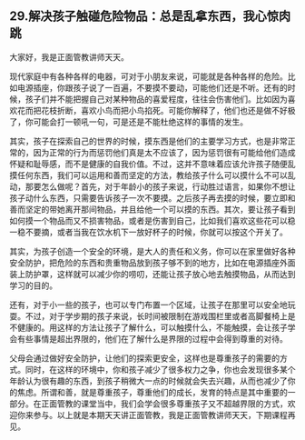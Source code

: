 ## 29.解决孩子触碰危险物品：总是乱拿东西，我心惊肉跳
大家好，我是正面管教讲师天天。


现代家庭中有各种各样的电器，可对于小朋友来说，可能就是各种各样的危险。比如电源插座，你跟孩子说了一百遍，不要摸不要动，可能他们还是不听。还有的时候，孩子们并不能把握自己对某种物品的喜爱程度，往往会伤害他们。比如因为喜欢花而把花枝折断，喜欢小鸟而把小鸟掐死。可能你解释了，他们也还是做不好极了，你可能会打一顿吼一句，可是还是不能杜绝这样的事情的发生。


其实，孩子在探索自己的世界的时候，摸东西是他们的主要学习方式，也是非常正常的，因为正常的行为而惩罚他们真是太不应该了，因为惩罚很有可能给他们造成怀疑和耻辱感，而不是健康的自我价值。不过，这并不意味着应该允许孩子随便乱摸任何东西，我们可以运用和善而坚定的方法，教给孩子什么可以摸什么不可以乱动，那要怎么做呢？首先，对于年龄小的孩子来说，行动胜过语言，如果你不想让孩子动什么东西，只需要告诉孩子一次不要摸。之后孩子再去摸的时候，要立即和善而坚定的带她离开那间物品，并且给他一个可以摸的东西。其次，要让孩子看到如何摸一个物品而又不损害物品，或者是伤害到自己，比如我们喜欢这些花可以稳一稳不要摘，或者当我在饮水机下一放好杯子的时候，你就可以按这个开关了。


其实，为孩子创造一个安全的环境，是大人的责任和义务，你可以在家里做好各种安全防护，把危险的东西和贵重物品放到孩子够不到的地方，比如在电源插座外面装上防护罩，这样就可以减少你的唠叨，还能让孩子放心地去触摸物品，从而达到学习的目的。


还有，对于小一些的孩子，也可以专门布置一个区域，让孩子在那里可以安全地玩耍。不过，对于学步期的孩子来说，长时间被限制在游戏围栏里或者高脚餐椅上是不健康的。用这样的方法让孩子了解什么，可以触摸什么，不能触摸，会让孩子学会有些事情是超出界限的，他们在了解什么是界限的过程中会得到尊重的对待。


父母会通过做好安全防护，让他们的探索更安全，这样也是尊重孩子的需要的方式。同时，在这样的环境中，你和孩子减少了很多权力之争，你也会发现很多某个年龄认为很有趣的东西，到孩子稍微大一点的时候就会失去兴趣，从而也减少了你的焦虑。所谓和善，就是尊重孩子，尊重他们的成长，发育的特点是其中重要的一部分。在正面管教的课堂当中，我们会学会很多尊重孩子又不超越界限的方式，欢迎你来参与。以上就是本期天天讲正面管教，我是正面管教讲师天天，下期课程再见。

